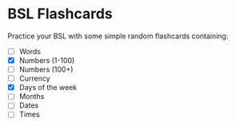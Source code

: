 # BSL Flashcards

Practice your BSL with some simple random flashcards containing:

- [ ] Words
- [x] Numbers (1-100)
- [ ] Numbers (100+)
- [ ] Currency
- [x] Days of the week
- [ ] Months
- [ ] Dates
- [ ] Times
